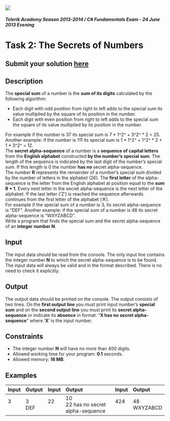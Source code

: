 ﻿<img src="https://raw.githubusercontent.com/TelerikAcademy/Common/master/logos/telerik-header-logo.png" />

#### _Telerik Academy Season 2013-2014 / C# Fundamentals Exam - 24 June 2013 Evening_

# Task 2: The Secrets of Numbers

## Submit your solution [here](http://bgcoder.com/Contests/Practice/Index/93#1)

## Description   

The **special sum** of a number is the **sum of its digits** calculated by the following algorithm:  
- Each digit with odd position from right to left adds to the special sum its value multiplied by the square of its position in the number. 
- Each digit with even position from right to left adds to the special sum the square of its value multiplied by its position in the number.  

For example if the number is 37 its special sum is 7 * 1^2^ + 3^2^ * 2 = 25. Another example: if the number is 111 its special sum is 1 * 1^2^ + 1^2^ * 2 + 1 * 3^2^ = 12.  
The **secret alpha-sequence** of a number is a **sequence of capital letters** from the **English alphabet** constructed **by the number’s special sum**. The length of the sequence is indicated by the last digit of the number’s special sum. If this length is 0 the number **has no** secret alpha-sequence.   
The number **R** represents the remainder of a number’s special sum divided by the number of letters in the alphabet (26). The **first letter** of the alpha-sequence is the letter from the English alphabet at position equal to the **sum R + 1**. Every next letter in the secret alpha-sequence is the next letter of the alphabet. If the last letter (‘Z’) is reached the sequence afterwards continues from the first letter of the alphabet (‘A’).  
For example if the special sum of a number is 3, its secret alpha-sequence is “DEF”. Another example: if the special sum of a number is 48 its secret alpha-sequence is “WXYZABCD”.  
Write a program that finds the special sum and the secret alpha-sequence of an **integer number N**.

## Input  

The input data should be read from the console. The only input line contains the integer number **N** to which the secret alpha-sequence is to be found. The input data will always be valid and in the format described. There is no need to check it explicitly.

## Output

The output data should be printed on the console. The output consists of two lines. On the **first output line** you must print input number’s **special sum** and on the **second output line** you must print its **secret alpha-sequence** or indicate its **absence** in format: “**X has no secret alpha-sequence**” where ‘**X**’ is the input number.

## Constraints

- The integer number **N** will have no more than 400 digits.
- Allowed working time for your program: **0.1** seconds.
- Allowed memory: **16 MB**.

## Examples

|Input|Output|Input|Output|Input|Output|
|:-------------|:--------------|:-------------|:--------------|:-------------|:--------------|
|3<br/><br/>|3<br/>DEF|22<br/><br/>|10<br/>22 has no secret alpha-sequence|424<br/><br/>|48<br/>WXYZABCD|







